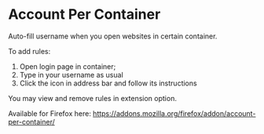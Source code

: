 # Account Per Container

Auto-fill username when you open websites in certain container.

To add rules:

1. Open login page in container;
2. Type in your username as usual
3. Click the icon in address bar and follow its instructions

You may view and remove rules in extension option.

Available for Firefox here: https://addons.mozilla.org/firefox/addon/account-per-container/
